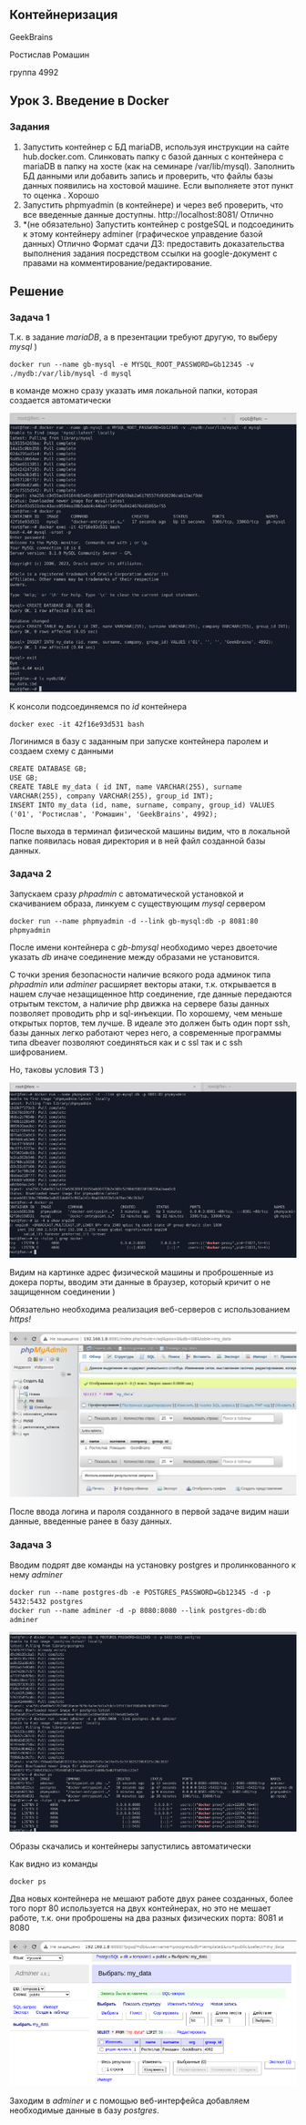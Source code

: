 ## Контейнеризация

GeekBrains

Ростислав Ромашин

группа 4992

## Урок 3. Введение в Docker

### Задания

1. Запустить контейнер с БД mariaDB, используя инструкции на сайте hub.docker.com.
   Слинковать папку с базой данных с контейнера с mariaDB в папку на хосте (как на семинаре /var/lib/mysql).
   Заполнить БД данными или добавить запись и проверить, что файлы базы данных появились на хостовой машине.
   Если выполняете этот пункт то оценка . Хорошо
2. Запустить phpmyadmin (в контейнере) и через веб проверить, что все введенные данные доступны.
   http://localhost:8081/ Отлично
3. *(не обязательно) Запустить контейнер с postgeSQL и подсоединить к этому контейнеру adminer (графическое управдение базой данных)
   Отлично Формат сдачи ДЗ: предоставить доказательства выполнения задания посредством ссылки на google-документ с правами на комментирование/редактирование.

## Решение

### Задача 1

Т.к. в задание *mariaDB*, а в презентации требуют другую, то выберу *mysql* )

```
docker run --name gb-mysql -e MYSQL_ROOT_PASSWORD=Gb12345 -v ./mydb:/var/lib/mysql -d mysql
```

в команде можно сразу указать имя локальной папки, которая создается автоматически

<img src=pics/01.png>

К консоли подсоединяемся по *id* контейнера

```
docker exec -it 42f16e93d531 bash
```

Логинимся в базу с заданным при запуске контейнера паролем и создаем схему с данными

```
CREATE DATABASE GB; 
USE GB;
CREATE TABLE my_data ( id INT, name VARCHAR(255), surname VARCHAR(255), company VARCHAR(255), group_id INT);
INSERT INTO my_data (id, name, surname, company, group_id) VALUES ('01', 'Ростислав', 'Ромашин', 'GeekBrains', 4992);
```

После выхода в терминал физической машины видим, что в локальной папке появилась новая директория и в ней файл созданной базы данных.

### Задача 2

Запускаем сразу *phpadmin* с автоматической установкой и скачиванием образа, линкуем с существующим *mysql* сервером

```
docker run --name phpmyadmin -d --link gb-mysql:db -p 8081:80 phpmyadmin
```

После имени контейнера с *gb-bmysql* необходимо через двоеточие указать *db* иначе соединение между образами не установится.

С точки зрения безопасности наличие всякого рода админок типа *phpadmin* или *adminer* расширяет векторы атаки, т.к. открывается в нашем случае незащищенное http соединение, где данные передаются отрытым текстом, а наличие php движка на сервере базы данных позволяет проводить php и sql-инъекции.
По хорошему, чем меньше открытых портов, тем лучше.
В идеале это должен быть один порт ssh, базы данных легко работают через него, а современные программы типа dbeaver позволяют соединяться как и с ssl так и с ssh шифрованием.

Но, таковы условия ТЗ )

<img src=pics/02.png>

Видим на картинке адрес физической машины и проброшенные из докера порты, вводим эти данные в браузер, который кричит о не защищенном соединении )

Обязательно необходима реализация веб-серверов с использованием *https!*

<img src=pics/03.png>

После ввода логина и пароля созданного в первой задаче видим наши данные, введенные ранее в базу данных.

### Задача 3

Вводим подрят две команды на установку postgres и пролинкованного к нему *adminer*

```
docker run --name postgres-db -e POSTGRES_PASSWORD=Gb12345 -d -p 5432:5432 postgres
docker run --name adminer -d -p 8080:8080 --link postgres-db:db adminer
```

<img src=pics/04.png>

Образы скачались и контейнеры запустились автоматически

Как видно из команды

```
docker ps
```

Два новых контейнера не мешают работе двух ранее созданных, более того порт 80 используется на двух контейнерах, но это не мешает работе, т.к. они проброшены на два разных физических порта: 8081 и 8080

<img src=pics/05.png>

Заходим в *adminer* и с помощью веб-интерфейса добавляем необходимые данные в базу *postgres*.
